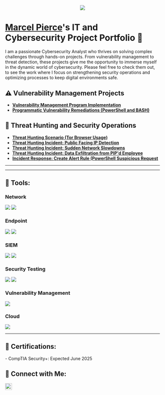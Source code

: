 <h1 align="center">
    <img src="https://readme-typing-svg.herokuapp.com/?font=Righteous&size=35&color=FFA500&center=true&vCenter=true&width=500&height=70&duration=2000&lines=Hello!+👋;+I'm+Marcel+Pierce!;" />
</h1>

# <a href="https://www.linkedin.com/in/marcel-pierce-1a49b52a5/">Marcel Pierce</a>'s IT and Cybersecurity Project Portfolio 🔐

I am a passionate Cybersecurity Analyst who thrives on solving complex challenges through hands-on projects. From vulnerability management to threat detection, these projects give me the opportunity to immerse myself in the dynamic world of cybersecurity. Please feel free to check them out, to see the work where I focus on strengthening security operations and optimizing processes to keep digital environments safe.

## ⚠️ Vulnerability Management Projects

- **[Vulnerability Management Program Implementation](https://github.com/mpierc13/Vulnerability-Management-Program)**
- **[Programmatic Vulnerability Remediations (PowerShell and BASH)](https://github.com/mpierc13/Programmatic-Vulnerability-Remediations)**

## 🚨 Threat Hunting and Security Operations

- **[Threat Hunting Scenario (Tor Browser Usage)](https://github.com/mpierc13/Threat-Hunting-Scenario-Tor)**
- **[Threat Hunting Incident: Public Facing IP Detection](https://github.com/mpierc13/Detection-of-Internet-Facing-Sensitive-Assets)**
- **[Threat Hunting Incident: Sudden Network Slowdowns](https://github.com/mpierc13/Sudden-Network-Slowdowns)**
- **[Threat Hunting Incident: Data Exfiltration from PIP'd Employee](https://github.com/mpierc13/Data-Exfiltration)**
- **[Incident Response: Create Alert Rule (PowerShell Suspicious Request](https://github.com/mpierc13/PowerShell-suspicious-web-request)**
<hr/>

---
<h2>🧰 Tools:</h2>

### Network
<div>
    <img src="https://img.shields.io/badge/-Active%20Directory-0078D4?&style=for-the-badge&logo=Windows&logoColor=white" />
    <img src="https://img.shields.io/badge/-Wireshark-1679A7?&style=for-the-badge&logo=Wireshark&logoColor=white" />
</div>

### Endpoint
<div>
    <img src="https://img.shields.io/badge/-Microsoft_Defender_for_Endpoint-00A4EF?&style=for-the-badge&logo=Microsoft&logoColor=white" />
    <img src="https://img.shields.io/badge/-Kali%20Linux-557C89?&style=for-the-badge&logo=Kali%20Linux&logoColor=white" />
</div>

### SIEM
<div>
    <img src="https://img.shields.io/badge/-Microsoft_Sentinel-00A4EF?&style=for-the-badge&logo=Microsoft&logoColor=white" />
    <img src="https://img.shields.io/badge/-Splunk-000000?&style=for-the-badge&logo=Splunk&logoColor=white" />
</div>

### Security Testing
<div>
    <img src="https://img.shields.io/badge/-PowerShell-2E6DBF?&style=for-the-badge&logo=PowerShell&logoColor=white" />
    <img src="https://img.shields.io/badge/-Bash-4EAA25?&style=for-the-badge&logo=GNU%20Bash&logoColor=white" />
</div>

### Vulnerability Management
<div>
    <img src="https://img.shields.io/badge/-Tenable-3E4D88?&style=for-the-badge&logo=Tenable&logoColor=white" />
</div>

### Cloud
<div>
    <img src="https://img.shields.io/badge/-Microsoft%20Azure-0078D4?&style=for-the-badge&logo=Microsoft%20Azure&logoColor=white" />
</div>

---

<h2>📜 Certifications:</h2>
- CompTIA Security+: Expected June 2025 <br>

<h2>🤳 Connect with Me:</h2>
<a href="https://https://www.linkedin.com/in/marcel-pierce-1a49b52a5/"><img src="https://cdn.jsdelivr.net/npm/simple-icons@v3/icons/linkedin.svg" width="22px" alt="LinkedIn" /></a>

